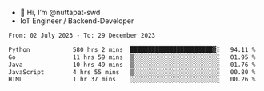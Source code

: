 - 👋 Hi, I’m @nuttapat-swd
- IoT Engineer / Backend-Developer

<!--START_SECTION:waka-->

```txt
From: 02 July 2023 - To: 29 December 2023

Python            580 hrs 2 mins  ███████████████████████▓░   94.11 %
Go                11 hrs 59 mins  ▒░░░░░░░░░░░░░░░░░░░░░░░░   01.95 %
Java              10 hrs 49 mins  ▒░░░░░░░░░░░░░░░░░░░░░░░░   01.76 %
JavaScript        4 hrs 55 mins   ▒░░░░░░░░░░░░░░░░░░░░░░░░   00.80 %
HTML              1 hr 37 mins    ░░░░░░░░░░░░░░░░░░░░░░░░░   00.26 %
```

<!--END_SECTION:waka-->
